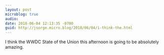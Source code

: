 ```yaml
---
layout: post
microblog: true
audio: 
date: 2018-06-04 12:13:35 -0700
guid: http://jsorge.micro.blog/2018/06/04/i-think-the.html
---
```

I think the WWDC State of the Union this afternoon is going to be absolutely amazing.
